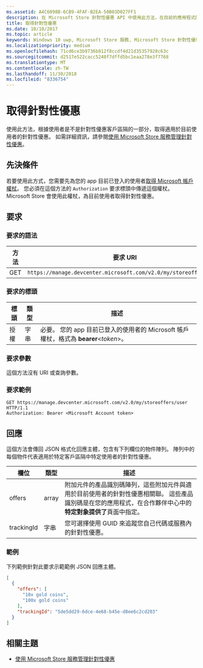 ```yaml
---
ms.assetid: A4C6098B-6CB9-4FAF-B2EA-50B03D027FF1
description: 在 Microsoft Store 針對性優惠 API 中使用此方法，在目前的應用程式的內容中，取得適用於目前使用者的針對性優惠。
title: 取得針對性優惠
ms.date: 10/10/2017
ms.topic: article
keywords: Windows 10 uwp, Microsoft Store 服務, Microsoft Store 針對性優惠 API, 取得針對性優惠
ms.localizationpriority: medium
ms.openlocfilehash: 71cd6ce3b9736b812f8ccdf4d21d35357928c63c
ms.sourcegitcommit: d2517e522cacc5240f7dffd5bc1eaa278e3f7768
ms.translationtype: MT
ms.contentlocale: zh-TW
ms.lasthandoff: 11/30/2018
ms.locfileid: "8336754"
---
```

# <a name="get-targeted-offers"></a>取得針對性優惠

使用此方法，根據使用者是不是針對性優惠客戶區隔的一部分，取得適用於目前使用者的針對性優惠。 如需詳細資訊，請參閱[使用 Microsoft Store 服務管理針對性優惠](manage-targeted-offers-using-windows-store-services.md)。

## <a name="prerequisites"></a>先決條件

若要使用此方式，您需要先為您的 app 目前已登入的使用者[取得 Microsoft 帳戶權杖](manage-targeted-offers-using-windows-store-services.md#obtain-a-microsoft-account-token)。 您必須在這個方法的 ```Authorization``` 要求標頭中傳遞這個權杖。 Microsoft Store 會使用此權杖，為目前使用者取得針對性優惠。

## <a name="request"></a>要求


### <a name="request-syntax"></a>要求的語法

| 方法 | 要求 URI                                                                |
|--------|----------------------------------------------------------------------------|
| GET    | ```https://manage.devcenter.microsoft.com/v2.0/my/storeoffers/user``` |


### <a name="request-header"></a>要求的標頭

| 標頭        | 類型   | 描述  |
|---------------|--------|--------------|
| 授權 | 字串 | 必要。 您的 app 目前已登入的使用者的 Microsoft 帳戶權杖，格式為 **bearer**&lt;*token*&gt;。 |


### <a name="request-parameters"></a>要求參數

這個方法沒有 URI 或查詢參數。

### <a name="request-example"></a>要求範例

```syntax
GET https://manage.devcenter.microsoft.com/v2.0/my/storeoffers/user HTTP/1.1
Authorization: Bearer <Microsoft Account token>
```

## <a name="response"></a>回應

這個方法會傳回 JSON 格式化回應主體，包含有下列欄位的物件陣列。 陣列中的每個物件代表適用於特定客戶區隔中特定使用者的針對性優惠。

| 欄位      | 類型   | 描述         |
|------------|--------|------------------|
| offers      | array  | 附加元件的產品識別碼陣列，這些附加元件與適用於目前使用者的針對性優惠相關聯。 這些產品識別碼是在您的應用程式，在合作夥伴中心中的**特定對象提供了**頁面中指定。            |
| trackingId  | 字串 | 您可選擇使用 GUID 來追蹤您自己代碼或服務內的針對性優惠。 |


### <a name="example"></a>範例

下列範例針對此要求示範範例 JSON 回應主體。

```json
[
  {
    "offers": [
      "10x gold coins",
      "100x gold coins"
    ],
    "trackingId": "5de5dd29-6dce-4e68-b45e-d8ee6c2cd203"
  }
]
```

## <a name="related-topics"></a>相關主題

* [使用 Microsoft Store 服務管理針對性優惠](manage-targeted-offers-using-windows-store-services.md)

 

 
